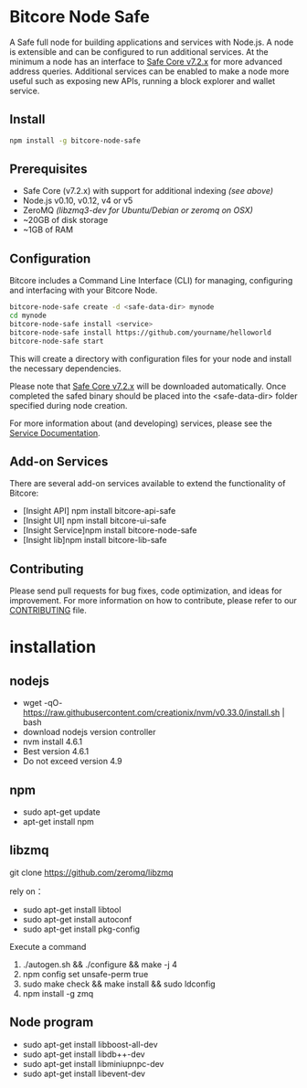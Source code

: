 Bitcore Node Safe
============

A Safe full node for building applications and services with Node.js. A node is extensible and can be configured to run additional services. At the minimum a node has an interface to [Safe Core v7.2.x](https://github.com/gordon87github/bitcore-safe) for more advanced address queries. Additional services can be enabled to make a node more useful such as exposing new APIs, running a block explorer and wallet service.

## Install

```bash
npm install -g bitcore-node-safe
```

## Prerequisites

- Safe Core (v7.2.x) with support for additional indexing *(see above)*
- Node.js v0.10, v0.12, v4 or v5
- ZeroMQ *(libzmq3-dev for Ubuntu/Debian or zeromq on OSX)*
- ~20GB of disk storage
- ~1GB of RAM

## Configuration

Bitcore includes a Command Line Interface (CLI) for managing, configuring and interfacing with your Bitcore Node.

```bash
bitcore-node-safe create -d <safe-data-dir> mynode
cd mynode
bitcore-node-safe install <service>
bitcore-node-safe install https://github.com/yourname/helloworld
bitcore-node-safe start
```

This will create a directory with configuration files for your node and install the necessary dependencies.

Please note that [Safe Core v7.2.x](https://github.com/gordon87github/bitcore-safe)  will be downloaded automatically. Once completed the safed binary should be placed into the &lt;safe-data-dir&gt; folder specified during node creation.

For more information about (and developing) services, please see the [Service Documentation](docs/services.md).

## Add-on Services

There are several add-on services available to extend the functionality of Bitcore:

- [Insight API]  npm install bitcore-api-safe
- [Insight UI]   npm install bitcore-ui-safe
- [Insight Service]npm install bitcore-node-safe
- [Insight lib]npm install bitcore-lib-safe

## Contributing

Please send pull requests for bug fixes, code optimization, and ideas for improvement. For more information on how to contribute, please refer to our [CONTRIBUTING](https://github.com/bitpay/bitcore/blob/master/CONTRIBUTING.md) file.

installation
============

## nodejs

- wget -qO- https://raw.githubusercontent.com/creationix/nvm/v0.33.0/install.sh | bash
- download nodejs version controller
- nvm install 4.6.1
- Best version  4.6.1
- Do not exceed version 4.9

## npm
- sudo apt-get update
- apt-get install npm

## libzmq
git clone https://github.com/zeromq/libzmq


rely on：
- sudo apt-get install libtool
- sudo apt-get install autoconf
- sudo apt-get install pkg-config

Execute a command 
1) ./autogen.sh && ./configure && make -j 4
2) npm config set unsafe-perm true
3) sudo make check && make install && sudo ldconfig
4) npm install -g zmq

## Node program

- sudo apt-get install libboost-all-dev
- sudo apt-get install libdb++-dev
- sudo apt-get install libminiupnpc-dev
- sudo apt-get install libevent-dev

